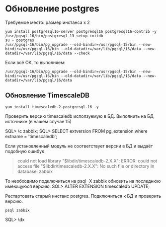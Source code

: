 # Обновление postgres

Требуемое место: размер инстанса x 2

```
yum install postgresql16-server postgresql16 postgresql16-contrib -y
/usr/pgsql-16/bin/postgresql-13-setup initdb
su - postgres
/usr/pgsql-16/bin/pg_upgrade --old-bindir=/usr/pgsql-15/bin --new-bindir=/usr/pgsql-16/bin --old-datadir=/var/lib/pgsql/15/data --new-datadir=/var/lib/pgsql/16/data --check
```

Если всё OK, то выполняем:
```
/usr/pgsql-16/bin/pg_upgrade --old-bindir=/usr/pgsql-15/bin --new-bindir=/usr/pgsql-16/bin --old-datadir=/var/lib/pgsql/15/data --new-datadir=/var/lib/pgsql/16/data
```
## Обновление TimescaleDB

```
yum install timescaledb-2-postgresql-16 -y
```

Проверить версию timescaledb исползуемую в БД.
Выполнить на БД источнике (в нашем случае 15)

SQL> \c zabbix;
SQL> SELECT extversion FROM pg_extension where extname = 'timescaledb';

Если установленный модуль не соответствует версии в БД и выдаёт подобную ошибук
> could not load library "$libdir/timescaledb-2.X.X": ERROR:  could not access file "$libdir/timescaledb-2.X.X": No such file or directory
> In database: zabbix

То необходимо подключиться на psql -X zabbix обновить на последнюю имеющуюся версию:
SQL> ALTER EXTENSION timescaledb UPDATE;

Рестартовать старый инстанс postgres.
Подключиться к БД и проверить версию.
```
psql zabbix
```

SQL> \dx
